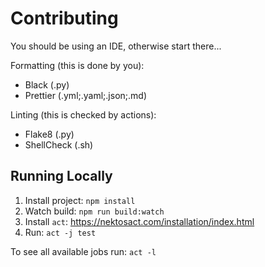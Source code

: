 # Contributing

You should be using an IDE, otherwise start there...

Formatting (this is done by you):

- Black (.py)
- Prettier (.yml;.yaml;.json;.md)

Linting (this is checked by actions):

- Flake8 (.py)
- ShellCheck (.sh)

## Running Locally

1. Install project: `npm install`
2. Watch build: `npm run build:watch`
3. Install `act`: https://nektosact.com/installation/index.html
4. Run: `act -j test`

To see all available jobs run: `act -l`
